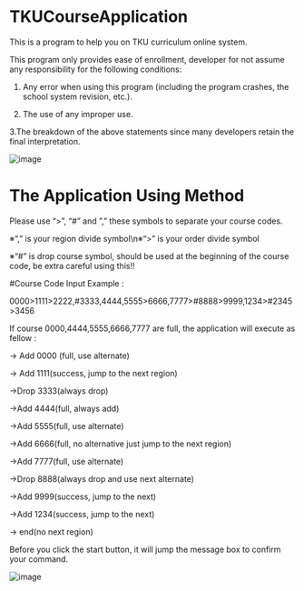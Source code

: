 # TKUCourseApplication
This is a program to help you on TKU curriculum online system.

This program only provides ease of enrollment, developer for not assume any responsibility for the following conditions:

1. Any error when using this program (including the program crashes, the school system revision, etc.).

2. The use of any improper use.

3.The breakdown of the above statements since many developers retain the final interpretation.

![image](http://i.imgur.com/iXwweYR.png)

# The Application Using Method

Please use “>”, “#” and ”,” these symbols to separate your course codes.

※“,” is your region divide symbol\n※“>” is your order divide symbol

※“#” is drop course symbol, should be used at the beginning of the course code, be extra careful using this!!

#Course Code Input Example : 

0000>1111>2222,#3333,4444,5555>6666,7777>#8888>9999,1234>#2345>3456

If course 0000,4444,5555,6666,7777 are full, the application will execute as fellow :

-> Add 0000 (full, use alternate) 

-> Add 1111(success, jump to the next region)

->Drop 3333(always drop)

->Add 4444(full, always add)

->Add 5555(full, use alternate)

->Add 6666(full, no alternative just jump to the next region)

->Add 7777(full, use alternate)

->Drop 8888(always drop and use next alternate)

->Add 9999(success, jump to the next)

->Add 1234(success, jump to the next)

-> end(no next region)

Before you click the start button, it will jump the message box to confirm your command.

![image](http://i.imgur.com/dlO2tEw.png)
